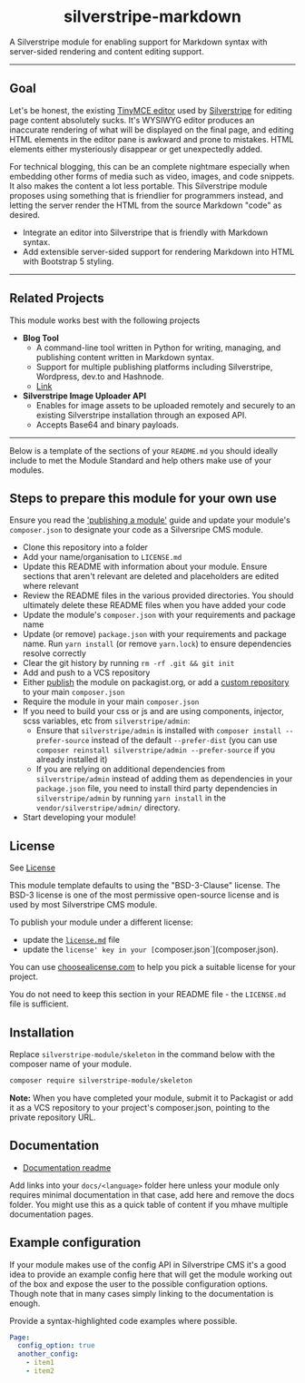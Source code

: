 
<div align="center">

# silverstripe-markdown

</div>

A Silverstripe module for enabling support for Markdown syntax with server-sided rendering and content editing support.

---

## Goal

Let's be honest, the existing [TinyMCE editor](https://www.tiny.cloud/) used by [Silverstripe](https://silverstripe.org/) for editing page content absolutely sucks. It's WYSIWYG editor produces an inaccurate rendering of what will be displayed on the final page, and editing HTML elements in the editor pane is awkward and prone to mistakes. HTML elements either mysteriously disappear or get unexpectedly added.

For technical blogging, this can be an complete nightmare especially when embedding other forms of media such as video, images, and code snippets. It also makes the content a lot less portable. This Silverstripe module proposes using something that is friendlier for programmers instead, and letting the server render the HTML from the source Markdown "code" as desired.

- Integrate an editor into Silverstripe that is friendly with Markdown syntax.
- Add extensible server-sided support for rendering Markdown into HTML with Bootstrap 5 styling.

---

## Related Projects

This module works best with the following projects

- **Blog Tool**
  - A command-line tool written in Python for writing, managing, and publishing content written in Markdown syntax.
  - Support for multiple publishing platforms including Silverstripe, Wordpress, dev.to and Hashnode.
  - [Link](https://github.com/LoveDuckie/blog-tool)
- **Silverstripe Image Uploader API**
  - Enables for image assets to be uploaded remotely and securely to an existing Silverstripe installation through an exposed API.
  - Accepts Base64 and binary payloads.  

---


Below is a template of the sections of your `README.md` you should ideally include to met the Module Standard
and help others make use of your modules.

## Steps to prepare this module for your own use

Ensure you read the
['publishing a module'](https://docs.silverstripe.org/en/developer_guides/extending/how_tos/publish_a_module/) guide
and update your module's `composer.json` to designate your code as a Silversripe CMS module.

- Clone this repository into a folder
- Add your name/organisation to `LICENSE.md`
- Update this README with information about your module. Ensure sections that aren't relevant are deleted and
placeholders are edited where relevant
- Review the README files in the various provided directories. You should ultimately delete these README files when you have added your code
- Update the module's `composer.json` with your requirements and package name
- Update (or remove) `package.json` with your requirements and package name. Run `yarn install` (or remove `yarn.lock`) to
ensure dependencies resolve correctly
- Clear the git history by running `rm -rf .git && git init`
- Add and push to a VCS repository
- Either [publish](https://getcomposer.org/doc/02-libraries.md#publishing-to-packagist) the module on packagist.org, or add a [custom repository](https://getcomposer.org/doc/02-libraries.md#publishing-to-a-vcs) to your main `composer.json`
- Require the module in your main `composer.json`
- If you need to build your css or js and are using components, injector, scss variables, etc from `silverstripe/admin`:
  - Ensure that `silverstripe/admin` is installed with `composer install --prefer-source` instead of the default `--prefer-dist` (you can use `composer reinstall silverstripe/admin --prefer-source` if you already installed it)
  - If you are relying on additional dependencies from `silverstripe/admin` instead of adding them as dependencies in your `package.json` file, you need to install third party dependencies in `silverstripe/admin` by running `yarn install` in the `vendor/silverstripe/admin/` directory.
- Start developing your module!

## License

See [License](LICENSE.md)

This module template defaults to using the "BSD-3-Clause" license. The BSD-3 license is one of the most
permissive open-source license and is used by most Silverstripe CMS module.

To publish your module under a different license:

- update the [`license.md`](LICENSE.md) file
- update the `license' key in your [`composer.json`](composer.json).

You can use [choosealicense.com](https://choosealicense.com) to help you pick a suitable license for your project.

You do not need to keep this section in your README file - the `LICENSE.md` file is sufficient.

## Installation

Replace `silverstripe-module/skeleton` in the command below with the composer name of your module.

```sh
composer require silverstripe-module/skeleton
```

**Note:** When you have completed your module, submit it to Packagist or add it as a VCS repository to your
project's composer.json, pointing to the private repository URL.

## Documentation

- [Documentation readme](docs/en/README.md)

Add links into your `docs/<language>` folder here unless your module only requires minimal documentation
in that case, add here and remove the docs folder. You might use this as a quick table of content if you
mhave multiple documentation pages.

## Example configuration

If your module makes use of the config API in Silverstripe CMS it's a good idea to provide an example config
here that will get the module working out of the box and expose the user to the possible configuration options.
Though note that in many cases simply linking to the documentation is enough.

Provide a syntax-highlighted code examples where possible.

```yaml
Page:
  config_option: true
  another_config:
    - item1
    - item2
```
